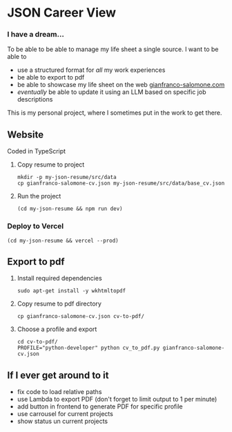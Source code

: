 # JSON Career View

### I have a dream...
To be able to be able to manage my life sheet a single source. I want to be able to
* use a structured format for *all* my work experiences
* be able to export to pdf
* be able to showcase my life sheet on the web [gianfranco-salomone.com](https://gianfranco-salomone.com/)
* *eventually* be able to update it using an LLM based on specific job descriptions

This is my personal project, where I sometimes put in the work to get there.

## Website
Coded in TypeScript

1. Copy resume to project
   ```
   mkdir -p my-json-resume/src/data
   cp gianfranco-salomone-cv.json my-json-resume/src/data/base_cv.json
   ```
2. Run the project
   ```
   (cd my-json-resume && npm run dev)
   ```

### Deploy to Vercel
   ```
   (cd my-json-resume && vercel --prod)
   ```

## Export to pdf
1. Install required dependencies
   ```
   sudo apt-get install -y wkhtmltopdf
   ```
2. Copy resume to pdf directory
   ```
   cp gianfranco-salomone-cv.json cv-to-pdf/
   ```
3. Choose a profile and export
   ```
   cd cv-to-pdf/
   PROFILE="python-developer" python cv_to_pdf.py gianfranco-salomone-cv.json
   ```

## If I ever get around to it
* fix code to load relative paths
* use Lambda to export PDF (don't forget to limit output to 1 per minute)
* add button in frontend to generate PDF for specific profile
* use carrousel for current projects
* show status un current projects

